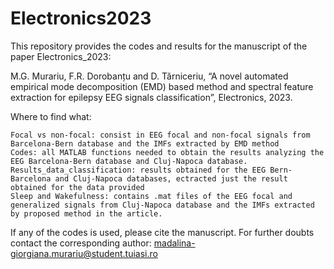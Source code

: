 # Electronics2023
This repository provides the codes and results for the manuscript of the paper Electronics_2023:

M.G. Murariu, F.R. Dorobanțu and D. Tărniceriu, “A novel automated empirical mode decomposition (EMD) based method and spectral feature extraction for epilepsy EEG signals classification”, Electronics, 2023.

Where to find what:

    Focal vs non-focal: consist in EEG focal and non-focal signals from Barcelona-Bern database and the IMFs extracted by EMD method
    Codes: all MATLAB functions needed to obtain the results analyzing the EEG Barcelona-Bern database and Cluj-Napoca database.
    Results_data_classification: results obtained for the EEG Bern-Barcelona and Cluj-Napoca databases, ectracted just the result obtained for the data provided
    Sleep and Wakefulness: contains .mat files of the EEG focal and generalized signals from Cluj-Napoca database and the IMFs extracted by proposed method in the article.

If any of the codes is used, please cite the manuscript. For further doubts contact the corresponding author: madalina-giorgiana.murariu@student.tuiasi.ro
